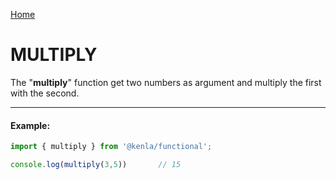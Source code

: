 [Home](./../../README.md)

# MULTIPLY

The "**multiply**" function get two numbers as argument and multiply the first with the second.

--------------
#### Example:
``` typescript
import { multiply } from '@kenla/functional';

console.log(multiply(3,5))       // 15
```
